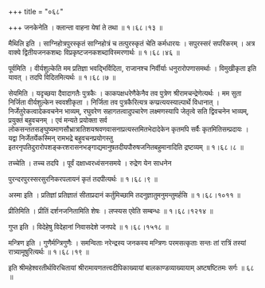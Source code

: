 +++
title = "०६८"

+++
जनकेनेति । क्लान्ता वाहना येषां ते तथा  ॥  १।६८।१३ ॥   

  

मैथिलि इति । साग्निहोत्रपुरस्कृतं साग्निहोत्रं च तत्पुरस्कृतं चेति कर्मधारयः । सपुरस्सरं सपरिकरम् । अत्र वाक्ये द्वितीयजनकशब्दः विप्रकृष्टजनकशब्दाविस्मरणार्थः  ॥  १।६८।४६ ॥   

  

पूर्वमिति । वीर्यशुल्केति मम प्रतिज्ञा भवद्भिर्विदिता, राजानश्च निर्वीर्याः धनुरारोपणासमर्थाः । विमुखीकृता इति यावत् । तदपि विदितमित्यर्थः  ॥  १।६८।७ ॥   

  

सेयमिति । यदृच्छया दैवादागतैः पुत्रकैः । काकपक्षधरेणैकेनैव तव पुत्रेण श्रीरामचन्द्रेणेत्यर्थः । मम सुता निर्जिता वीर्यशुल्केन स्ववशीकृता । निर्जिता तव पुत्रकैरित्यत्र कप्प्रत्ययस्याल्पार्थे विधानात् । निर्जेतुरेकत्वादेकवचनेन भाव्यम्, रघुवरेण सहागतत्वादुपचारेण लक्ष्मणस्यापि जेतृत्वे सति द्विवचनेन भाव्यम्, प्रयुक्तं बहुवचनम् । एवं मन्यते प्रयोक्ता सर्व लोकसन्ततसङ्घुष्यमाणसौभ्रात्रातिशयश्रवणवासनाप्रत्यस्तमितभेदादेकेन कृतमपि सर्वैः कृतमितिसम्प्रदायः । यद्वा निर्जेतर्येकस्मिन् रामभद्रे बहुवचनप्रयोगस्तु इतरनृपतिदुरारोपशङ्करशरासनभङ्गाद्यमानुषतदीयपौरुषजनितबहुमानादिति द्रष्टव्यम्  ॥  १।६८।८ ॥   

  

तच्चेति । तच्च तदपि । पूर्वं दक्षाध्वरध्वंसनसमये । रुद्रेण येन साधनेन  

पुरन्दरपुरस्सरसुरनिकरपलायनं कृतं तदपीत्यर्थः  ॥  १।६८।९ ॥   

  

अस्मा इति । प्रतिज्ञां प्रतिज्ञातं सीताप्रदानं कर्तुमिच्छामि तदनुज्ञातुमनुमन्तुमर्हसि  ॥  १।६८।१०११ ॥   

  

प्रीतिमिति । प्रीतिं दर्शनजनितामिति शेषः । लप्स्यस एवेति सम्बन्धः  ॥  १।६८।१२१४ ॥   

  

गुप्त इति । विदेहेषु विदेहानां निवासदेशे जनपदे  ॥  १।६८।१५१८ ॥   

  

मन्त्रिण इति । गुणैर्मन्त्रिगुणैः । समन्विताः नरेन्द्रस्य जनकस्य मन्त्रिणः परमसत्कृताः सन्तः तां रात्रिं तस्यां रात्र्यामूषुरित्यर्थः  ॥  १।६८।१९ ॥   

  

इति श्रीमहेश्वरतीर्थविरचितायां श्रीरामायणतत्त्वदीपिकाख्यायां बालकाण्डव्याख्यायाम् अष्टषष्टितमः सर्गः  ॥  ६८  ॥   

  

  

